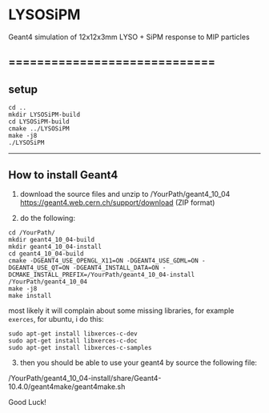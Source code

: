 # LYSOSiPM

Geant4 simulation of 12x12x3mm LYSO + SiPM response to MIP particles

=============================
-----------------------------
setup
-----------------------------
```
cd ..
mkdir LYSOSiPM-build
cd LYSOSiPM-build
cmake ../LYSOSiPM
make -j8
./LYSOSiPM
```

-----------------------------
How to install Geant4
-----------------------------
1. download the source files and unzip to /YourPath/geant4_10_04
https://geant4.web.cern.ch/support/download (ZIP format)

2. do the following:

```
cd /YourPath/
mkdir geant4_10_04-build
mkdir geant4_10_04-install
cd geant4_10_04-build
cmake -DGEANT4_USE_OPENGL_X11=ON -DGEANT4_USE_GDML=ON -DGEANT4_USE_QT=ON -DGEANT4_INSTALL_DATA=ON -DCMAKE_INSTALL_PREFIX=/YourPath/geant4_10_04-install /YourPath/geant4_10_04
make -j8 
make install
```

most likely it will complain about some missing libraries, for example `exerces`, for ubuntu, i do this:
```
sudo apt-get install libxerces-c-dev
sudo apt-get install libxerces-c-doc
sudo apt-get install libxerces-c-samples
```

3. then you should be able to use your geant4 by source the following file:

  /YourPath/geant4_10_04-install/share/Geant4-10.4.0/geant4make/geant4make.sh

  Good Luck!


